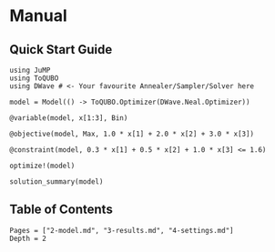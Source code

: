 # Manual

## Quick Start Guide

```@example quick-start
using JuMP
using ToQUBO
using DWave # <- Your favourite Annealer/Sampler/Solver here

model = Model(() -> ToQUBO.Optimizer(DWave.Neal.Optimizer))

@variable(model, x[1:3], Bin)

@objective(model, Max, 1.0 * x[1] + 2.0 * x[2] + 3.0 * x[3])

@constraint(model, 0.3 * x[1] + 0.5 * x[2] + 1.0 * x[3] <= 1.6)

optimize!(model)

solution_summary(model)
```

## Table of Contents
```@contents
Pages = ["2-model.md", "3-results.md", "4-settings.md"]
Depth = 2
```